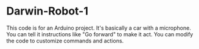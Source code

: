 # Darwin-Robot-1
This code is for an Arduino project. It's basically a car with a microphone. You can tell it instructions like "Go forward" to make it act. You can modify the code to customize commands and actions.

